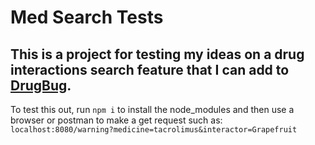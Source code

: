 # Med Search Tests
## This is a project for testing my ideas on a drug interactions search feature that I can add to [DrugBug](https://github.com/stevefali/DrugBug).

To test this out, run ``` npm i ``` to install the node_modules and then use a browser or postman to make a get request such as: ``` localhost:8080/warning?medicine=tacrolimus&interactor=Grapefruit ```
